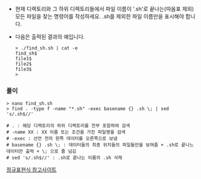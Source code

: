 - 현재 디렉토리와 그 하위 디렉토리들에서 파일 이름이 '.sh'로 끝나는(따옴표 제외) 모든 파일을 찾는 명령어를 작성하세요. .sh를 제외한 파일 이름만을 표시해야 합니다.

- 다음은 출력된 결과의 예입니다.

    ```shell
    > ./find_sh.sh | cat -e
    find_sh$
    file1$
    file2$
    file3$
    >
    ```



### 풀이

```shell
> nano find_sh.sh
> find . -type f -name "*.sh" -exec basename {} .sh \; | sed 's/.sh$//'

# . : 해당 디렉토리의 하위 디렉토리를 전부 포함하여 검색
# -name XX : XX 이름 또는 조건을 가진 파일명을 검색
# -exec : 선언 전의 왼쪽 데이터를 오른쪽으로 보냄
# basename {} .sh \; : 데이터들의 최종 위치들의 파일들만을 보여줌 + .sh로 끝나느 데이터만 출력 + \; 으로 줄 넘김
# sed 's/.sh$//' : .sh로 끝나는 이름의 .sh 삭제
```

[정규표현식 참고사이트](https://zzsza.github.io/development/2017/12/13/linux-3/)


